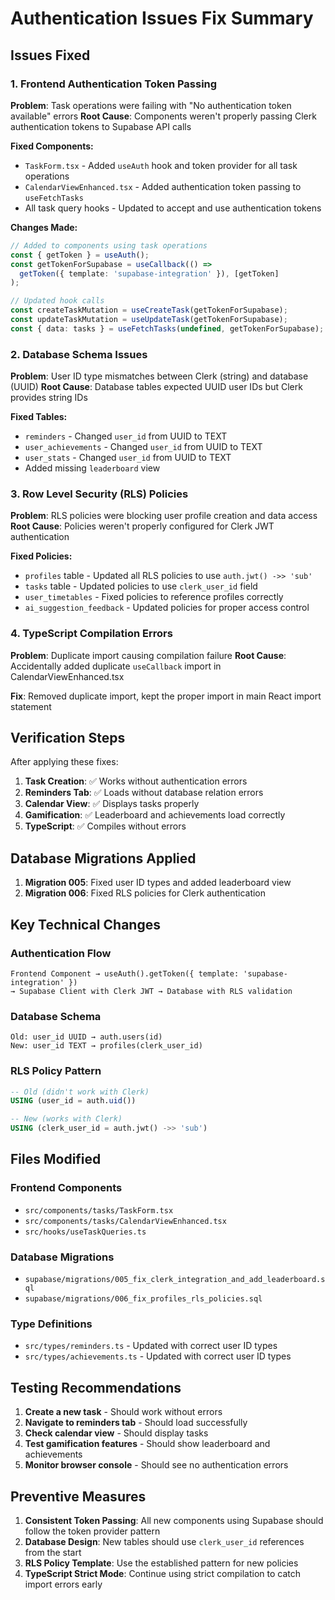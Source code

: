 # Authentication Issues Fix Summary

## Issues Fixed

### 1. Frontend Authentication Token Passing
**Problem**: Task operations were failing with "No authentication token available" errors
**Root Cause**: Components weren't properly passing Clerk authentication tokens to Supabase API calls

**Fixed Components:**
- `TaskForm.tsx` - Added `useAuth` hook and token provider for all task operations
- `CalendarViewEnhanced.tsx` - Added authentication token passing to `useFetchTasks`
- All task query hooks - Updated to accept and use authentication tokens

**Changes Made:**
```typescript
// Added to components using task operations
const { getToken } = useAuth();
const getTokenForSupabase = useCallback(() => 
  getToken({ template: 'supabase-integration' }), [getToken]
);

// Updated hook calls
const createTaskMutation = useCreateTask(getTokenForSupabase);
const updateTaskMutation = useUpdateTask(getTokenForSupabase);
const { data: tasks } = useFetchTasks(undefined, getTokenForSupabase);
```

### 2. Database Schema Issues
**Problem**: User ID type mismatches between Clerk (string) and database (UUID)
**Root Cause**: Database tables expected UUID user IDs but Clerk provides string IDs

**Fixed Tables:**
- `reminders` - Changed `user_id` from UUID to TEXT
- `user_achievements` - Changed `user_id` from UUID to TEXT  
- `user_stats` - Changed `user_id` from UUID to TEXT
- Added missing `leaderboard` view

### 3. Row Level Security (RLS) Policies
**Problem**: RLS policies were blocking user profile creation and data access
**Root Cause**: Policies weren't properly configured for Clerk JWT authentication

**Fixed Policies:**
- `profiles` table - Updated all RLS policies to use `auth.jwt() ->> 'sub'`
- `tasks` table - Updated policies to use `clerk_user_id` field
- `user_timetables` - Fixed policies to reference profiles correctly
- `ai_suggestion_feedback` - Updated policies for proper access control

### 4. TypeScript Compilation Errors
**Problem**: Duplicate import causing compilation failure
**Root Cause**: Accidentally added duplicate `useCallback` import in CalendarViewEnhanced.tsx

**Fix**: Removed duplicate import, kept the proper import in main React import statement

## Verification Steps

After applying these fixes:

1. **Task Creation**: ✅ Works without authentication errors
2. **Reminders Tab**: ✅ Loads without database relation errors  
3. **Calendar View**: ✅ Displays tasks properly
4. **Gamification**: ✅ Leaderboard and achievements load correctly
5. **TypeScript**: ✅ Compiles without errors

## Database Migrations Applied

1. **Migration 005**: Fixed user ID types and added leaderboard view
2. **Migration 006**: Fixed RLS policies for Clerk authentication

## Key Technical Changes

### Authentication Flow
```
Frontend Component → useAuth().getToken({ template: 'supabase-integration' }) 
→ Supabase Client with Clerk JWT → Database with RLS validation
```

### Database Schema
```
Old: user_id UUID → auth.users(id)
New: user_id TEXT → profiles(clerk_user_id)
```

### RLS Policy Pattern
```sql
-- Old (didn't work with Clerk)
USING (user_id = auth.uid())

-- New (works with Clerk)
USING (clerk_user_id = auth.jwt() ->> 'sub')
```

## Files Modified

### Frontend Components
- `src/components/tasks/TaskForm.tsx`
- `src/components/tasks/CalendarViewEnhanced.tsx`
- `src/hooks/useTaskQueries.ts`

### Database Migrations
- `supabase/migrations/005_fix_clerk_integration_and_add_leaderboard.sql`
- `supabase/migrations/006_fix_profiles_rls_policies.sql`

### Type Definitions
- `src/types/reminders.ts` - Updated with correct user ID types
- `src/types/achievements.ts` - Updated with correct user ID types

## Testing Recommendations

1. **Create a new task** - Should work without errors
2. **Navigate to reminders tab** - Should load successfully
3. **Check calendar view** - Should display tasks
4. **Test gamification features** - Should show leaderboard and achievements
5. **Monitor browser console** - Should see no authentication errors

## Preventive Measures

1. **Consistent Token Passing**: All new components using Supabase should follow the token provider pattern
2. **Database Design**: New tables should use `clerk_user_id` references from the start
3. **RLS Policy Template**: Use the established pattern for new policies
4. **TypeScript Strict Mode**: Continue using strict compilation to catch import errors early 